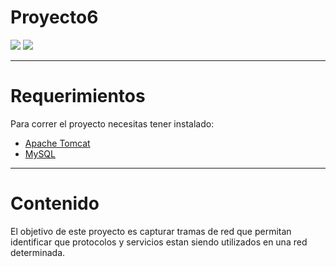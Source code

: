 # Proyecto6

![](https://img.shields.io/badge/Project%20Version-0.0.1-brightgreen) ![](https://img.shields.io/badge/node-%3E=%2016.0.0-brightgreen)

---

# Requerimientos

Para correr el proyecto necesitas tener instalado:

- [Apache Tomcat](https://tomcat.apache.org/download-90.cgi)
- [MySQL](https://dev.mysql.com/downloads/installer/)

---

# Contenido

El objetivo de este proyecto es capturar tramas de red que permitan identificar que protocolos y servicios estan siendo utilizados en una red determinada.
